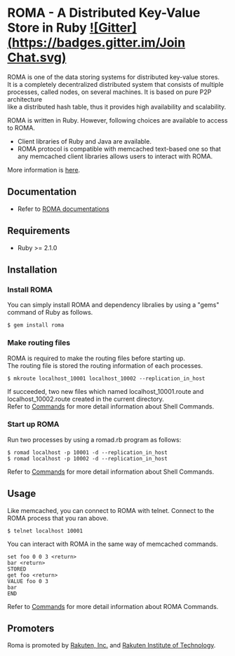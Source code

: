 # ROMA - A Distributed Key-Value Store in Ruby [![Gitter](https://badges.gitter.im/Join Chat.svg)](https://gitter.im/roma?utm_source=share-link&utm_medium=link&utm_campaign=share-link)

ROMA is one of the data storing systems for distributed key-value stores.  
It is a completely decentralized distributed system that consists of multiple
processes, called nodes, on several machines. It is based on pure P2P architecture  
like a distributed hash table, thus it provides high availability and scalability.

ROMA is written in Ruby. However, following choices are available to
access to ROMA.

* Client libraries of Ruby and Java are available.
* ROMA protocol is compatible with memcached text-based one so that  
  any memcached client libraries allows users to interact with ROMA.

More information is [here](http://roma-kvs.org/ "ROMA").

## Documentation

* Refer to [ROMA documentations](http://roma-kvs.org/ "ROMA")

## Requirements
* Ruby >= 2.1.0



## Installation
### Install ROMA
You can simply install ROMA and dependency libralies by using a "gems" command of Ruby as follows.  

```
$ gem install roma
```

### Make routing files

ROMA is required to make the routing files before starting up.  
The routing file is stored the routing information of each processes.

```
$ mkroute localhost_10001 localhost_10002 --replication_in_host
```

If succeeded, two new files which named localhost_10001.route and localhost_10002.route created in the current directory.  
Refer to [Commands](http://roma-kvs.org/commands.html "Commands") for more detail information about Shell Commands.  

### Start up ROMA
Run two processes by using a romad.rb program as follows:  

```
$ romad localhost -p 10001 -d --replication_in_host
$ romad localhost -p 10002 -d --replication_in_host
```

Refer to [Commands](http://roma-kvs.org/commands.html "Commands") for more detail information about Shell Commands.  

## Usage
Like memcached, you can connect to ROMA with telnet. Connect to the ROMA process that you ran above.

```
$ telnet localhost 10001
```

You can interact with ROMA in the same way of memcached commands.

```
set foo 0 0 3 <return>
bar <return>
STORED
get foo <return>
VALUE foo 0 3
bar
END
```

Refer to [Commands](http://roma-kvs.org/commands.html "Commands") for more detail information about ROMA Commands.

## Promoters
Roma is promoted by [Rakuten, Inc.](http://global.rakuten.com/corp/) and [Rakuten Institute of Technology](http://rit.rakuten.co.jp/).
